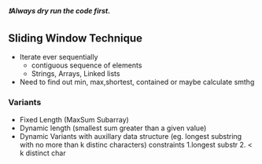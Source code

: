 ##### ❗Always dry run the code first.

## Sliding Window Technique
- Iterate ever sequentially
    - contiguous sequence of elements
    - Strings, Arrays, Linked lists
- Need to find out min, max,shortest, contained or maybe calculate smthg
### Variants
- Fixed Length (MaxSum Subarray)
- Dynamic length (smallest sum greater than a given value)
- Dynamic Variants with auxillary data structure (eg. longest substring with no more than k distinc characters) constraints 1.longest substr 2. < k distinct char 


